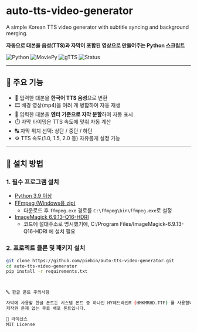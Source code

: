 # auto-tts-video-generator
A simple Korean TTS video generator with subtitle syncing and background merging.

**자동으로 대본을 음성(TTS)과 자막이 포함된 영상으로 만들어주는 Python 스크립트**

![Python](https://img.shields.io/badge/Python-3.9+-blue)
![MoviePy](https://img.shields.io/badge/Library-MoviePy-orange)
![gTTS](https://img.shields.io/badge/TTS-gTTS-lightgrey)
![Status](https://img.shields.io/badge/Status-Ready-brightgreen)

---

## 📌 주요 기능

- 🎤 입력한 대본을 **한국어 TTS 음성**으로 변환
- 🎞️ 배경 영상(mp4)을 여러 개 병합하여 자동 재생
- 📝 입력한 대본을 **엔터 기준으로 자막 분할**하여 자동 표시
- ⏱️ 자막 타이밍은 TTS 속도에 맞춰 자동 계산
- 🔠 자막 위치 선택: 상단 / 중단 / 하단
- ⚙️ TTS 속도(1.0, 1.5, 2.0 등) 자유롭게 설정 가능

---

## 🔧 설치 방법

### 1. 필수 프로그램 설치
- [Python 3.9 이상](https://www.python.org/downloads/)
- [FFmpeg (Windows용 zip)](https://www.gyan.dev/ffmpeg/builds/)
    - 다운로드 후 `ffmpeg.exe` 경로를 `C:\ffmpeg\bin\ffmpeg.exe`로 설정
- [ImageMagick 6.9.13-Q16-HDRI](https://imagemagick.org/download/binaries/ImageMagick-6.9.13-7-Q16-x64-dll.exe)
    - 코드에 절대주소로 명시했기에, C:/Program Files/ImageMagick-6.9.13-Q16-HDRI 에 설치 필요

### 2. 프로젝트 클론 및 패키지 설치

```bash
git clone https://github.com/piebin/auto-tts-video-generator.git
cd auto-tts-video-generator
pip install -r requirements.txt



🔤 한글 폰트 주의사항

자막에 사용할 한글 폰트는 시스템 폰트 중 하나인 HY헤드라인M (HMKMRHD.TTF) 를 사용합니다.
저작권 문제 없는 무료 배포 폰트입니다.

📄 라이선스
MIT License




